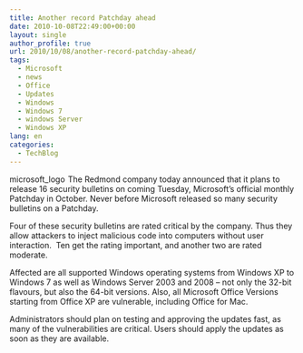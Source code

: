 ```yaml
---
title: Another record Patchday ahead
date: 2010-10-08T22:49:00+00:00
layout: single
author_profile: true
url: 2010/10/08/another-record-patchday-ahead/
tags:
  - Microsoft
  - news
  - Office
  - Updates
  - Windows
  - Windows 7
  - windows Server
  - Windows XP
lang: en
categories: 
  - TechBlog
---
```

[<img title="microsoft_logo" border="0" alt="microsoft_logo" align="left" src="http://lh5.ggpht.com/_vaUVXcmC3OI/TK-Y2ebYHjI/AAAAAAAACn4/nRNdjQbf3ug/microsoft_logo_thumb%5B1%5D.jpg?imgmax=800" width="100" height="17" />](http://lh6.ggpht.com/_vaUVXcmC3OI/TK-Y0g8oLDI/AAAAAAAACn0/ou-eRWGSPls/s1600-h/microsoft_logo%5B3%5D.jpg)The Redmond company today announced that it plans to release 16 security bulletins on coming Tuesday, Microsoft’s official monthly Patchday in October. Never before Microsoft released so many security bulletins on a Patchday.

Four of these security bulletins are rated critical by the company. Thus they allow attackers to inject malicious code into computers without user interaction.  Ten get the rating important, and another two are rated moderate.

Affected are all supported Windows operating systems from Windows XP to Windows 7 as well as Windows Server 2003 and 2008 – not only the 32-bit flavours, but also the 64-bit versions. Also, all Microsoft Office Versions starting from Office XP are vulnerable, including Office for Mac.

Administrators should plan on testing and approving the updates fast, as many of the vulnerabilities are critical. Users should apply the updates as soon as they are available.
